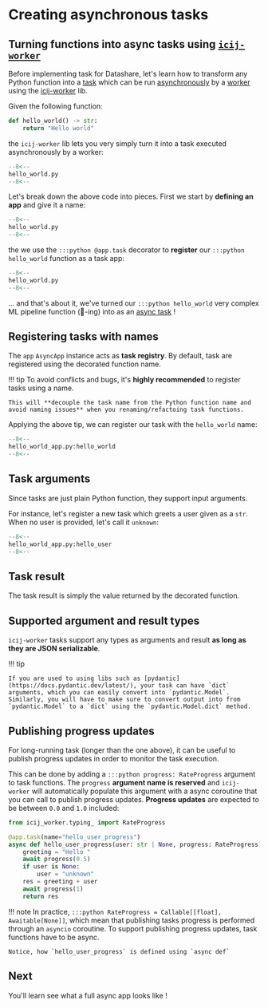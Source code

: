 # Creating asynchronous tasks

## Turning functions into async tasks using [`icij-worker`](https://github.com/ICIJ/icij-python/tree/main/icij-worker)

Before implementing task for Datashare, let's learn how to transform any Python function into a [task](concepts-basic.md#tasks) which can be run [asynchronously](concepts-basic.md#asynchronous) by a [worker](concepts-basic.md#workers) using the [icij-worker](https://github.com/ICIJ/icij-python/tree/main/icij-worker) lib.

Given the following function:
```python
def hello_world() -> str:
    return "Hello world"
```

the `icij-worker` lib lets you very simply turn it into a task executed asynchronously by a worker: 

```python
--8<--
hello_world.py
--8<--
```

Let's break down the above code into pieces. First we start by **defining an app** and give it a name:

```python hl_lines="3"
--8<--
hello_world.py
--8<--
```
the we use the `:::python @app.task` decorator to **register** our `:::python hello_world` function as a task app:
```python hl_lines="6-8"
--8<--
hello_world.py
--8<--
```

... and that's about it, we've turned our `:::python hello_world` very complex ML pipeline function (🧌-ing) into as an [async task](concepts-basic.md#tasks) !  

## Registering tasks with names

The `app` `AsyncApp` instance acts as **task registry**. By default, task are registered using the decorated function name.

!!! tip
    To avoid conflicts and bugs, it's **highly recommended** to register tasks using a name.

    This will **decouple the task name from the Python function name and avoid naming issues** when you renaming/refactoing task functions.

Applying the above tip, we can register our task with the `hello_world` name:
```python hl_lines="7"
--8<--
hello_world_app.py:hello_world
--8<--
```

## Task arguments

Since tasks are just plain Python function, they support input arguments.

For instance, let's register a new task which greets a user given as a `str`. When no user is provided, let's call it `unknown`:  
```python hl_lines="2"
--8<--
hello_world_app.py:hello_user
--8<--
```

## Task result

The task result is simply the value returned by the decorated function.

## Supported argument and result types


`icij-worker` tasks support any types as arguments and result **as long as they are JSON serializable**.

!!! tip
       
    If you are used to using libs such as [pydantic](https://docs.pydantic.dev/latest/), your task can have `dict` arguments, which you can easily convert into `pydantic.Model`.
    Similarly, you will have to make sure to convert output into from `pydantic.Model` to a `dict` using the `pydantic.Model.dict` method. 

## Publishing progress updates

For long-running task (longer than the one above), it can be useful to publish progress updates in order to monitor the task execution.

This can be done by adding a  `:::python progress: RateProgress` argument to task functions.
The `progress` **argument name is reserved** and `icij-worker` will automatically populate this argument with a async coroutine that you can call to publish progress updates.
**Progress updates** are expected to be between `0.0` and `1.0` included:

```python hl_lines="4"
from icij_worker.typing_ import RateProgress

@app.task(name="hello_user_progress")
async def hello_user_progress(user: str | None, progress: RateProgress) -> str:
    greeting = "Hello "
    await progress(0.5)
    if user is None:
        user = "unknown"
    res = greeting + user
    await progress(1)
    return res
```
!!! note
    In practice, `:::python RateProgress = Callable[[float], Awaitable[None]]`, which mean that publishing tasks progress is performed through an `asyncio` coroutine.
    To support publishing progress updates, task functions have to be async. 

    Notice, how `hello_user_progress` is defined using `async def`  
    
## Next

You'll learn see what a full async app looks like !